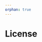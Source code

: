 ```yaml
---
orphan: true
---
```


# License

```{include} ../LICENSE

```
                                                                                                                                                                                                                                      